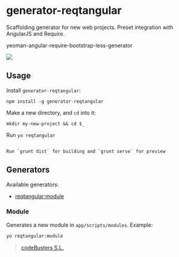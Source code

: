 generator-reqtangular
=====================
Scaffolding generator for new web projects. Preset integration with AngularJS and Require.

yeoman-angular-require-bootstrap-less-generator



![](http://www.codebusters.es/assets/projects/reqtangular/generator-reqtangular_white.png)


## Usage

Install `generator-reqtangular`:
```
npm install -g generator-reqtangular
```
Make a new directory, and `cd` into it:
```
mkdir my-new-project && cd $_
```

Run `yo reqtangular`
```

Run `grunt dist` for building and `grunt serve` for preview
```
## Generators

Available generators:

* [reqtangular:module](#module)



### Module
Generates a new module in `app/scripts/modules`.
Example:
```bash
yo reqtangular:module
```

> [codeBusters S.L.](http://www.codebusters.es)
